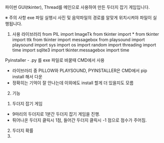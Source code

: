 파이썬 GUI(tkinter), Thread를 메인으로 사용하여 만든 두더지 잡기 게임입니다.

※ 주의 사항
exe 파일 실행시 사진 및 음악파일의 경로를 알맞게 위치시켜야 파일이 실행됩니다.



1. 사용 라이브러리
from PIL import ImageTk
from tkinter import *
from tkinter import ttk
from tkinter import messagebox
from playsound import playsound
import sys
import os
import random
import threading
import time
import sqlite3
import tkinter.messagebox
import time

Pyinstaller - .py 를 exe 파일로 바꿀때 CMD에서 사용

- 라이브러리 중 PILLOW와 PLAYSOUND, PYINSTALLER은 CMD에서 pip install 해서 다운
- 정확히는 기억이 잘 안나는데 이외에도 install 할게 더 있을지도 모름

2. 기능
1) 두더지 잡기 게임
- 9마리의 두더지로 1분간 두더지 잡기 게임을 진행.
- 튀어나온 두더지 클릭시 1점, 들어간 두더지 클릭시 -1 점으로 점수가 주어짐.
2) 두더지 확률
3)

